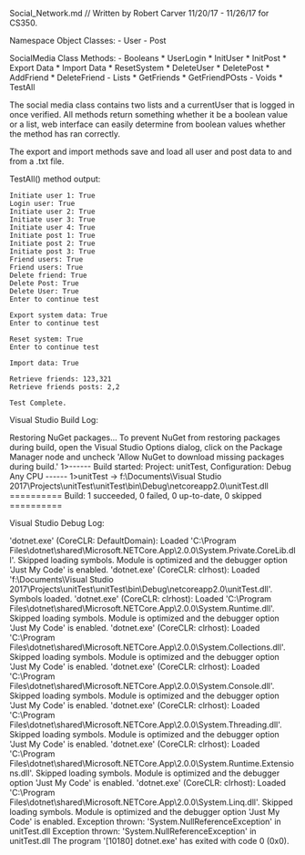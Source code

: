 Social_Network.md
// Written by Robert Carver 11/20/17 - 11/26/17 for CS350. 

Namespace Object Classes:
	- User
	- Post

SocialMedia Class Methods:
	- Booleans
		* UserLogin
		* InitUser
		* InitPost
		* Export Data
		* Import Data
		* ResetSystem
		* DeleteUser
		* DeletePost
		* AddFriend
		* DeleteFriend
	- Lists
		* GetFriends
		* GetFriendPOsts
	- Voids
		* TestAll

The social media class contains two lists and a currentUser that is logged in once verified. All methods return something whether it be a boolean value or a list, web interface can easily determine from boolean values whether the method has ran correctly. 

The export and import methods save and load all user and post data to and from a .txt file. 

TestAll() method output:

	Initiate user 1: True
	Login user: True
	Initiate user 2: True
	Initiate user 3: True
	Initiate user 4: True
	Initiate post 1: True
	Initiate post 2: True
	Initiate post 3: True
	Friend users: True
	Friend users: True
	Delete friend: True
	Delete Post: True
	Delete User: True
	Enter to continue test

	Export system data: True
	Enter to continue test

	Reset system: True
	Enter to continue test

	Import data: True

	Retrieve friends: 123,321
	Retrieve friends posts: 2,2

	Test Complete.

Visual Studio Build Log:

Restoring NuGet packages...
To prevent NuGet from restoring packages during build, open the Visual Studio Options dialog, click on the Package Manager node and uncheck 'Allow NuGet to download missing packages during build.'
1>------ Build started: Project: unitTest, Configuration: Debug Any CPU ------
1>unitTest -> f:\Documents\Visual Studio 2017\Projects\unitTest\unitTest\bin\Debug\netcoreapp2.0\unitTest.dll
========== Build: 1 succeeded, 0 failed, 0 up-to-date, 0 skipped ==========


Visual Studio Debug Log:

'dotnet.exe' (CoreCLR: DefaultDomain): Loaded 'C:\Program Files\dotnet\shared\Microsoft.NETCore.App\2.0.0\System.Private.CoreLib.dll'. Skipped loading symbols. Module is optimized and the debugger option 'Just My Code' is enabled.
'dotnet.exe' (CoreCLR: clrhost): Loaded 'f:\Documents\Visual Studio 2017\Projects\unitTest\unitTest\bin\Debug\netcoreapp2.0\unitTest.dll'. Symbols loaded.
'dotnet.exe' (CoreCLR: clrhost): Loaded 'C:\Program Files\dotnet\shared\Microsoft.NETCore.App\2.0.0\System.Runtime.dll'. Skipped loading symbols. Module is optimized and the debugger option 'Just My Code' is enabled.
'dotnet.exe' (CoreCLR: clrhost): Loaded 'C:\Program Files\dotnet\shared\Microsoft.NETCore.App\2.0.0\System.Collections.dll'. Skipped loading symbols. Module is optimized and the debugger option 'Just My Code' is enabled.
'dotnet.exe' (CoreCLR: clrhost): Loaded 'C:\Program Files\dotnet\shared\Microsoft.NETCore.App\2.0.0\System.Console.dll'. Skipped loading symbols. Module is optimized and the debugger option 'Just My Code' is enabled.
'dotnet.exe' (CoreCLR: clrhost): Loaded 'C:\Program Files\dotnet\shared\Microsoft.NETCore.App\2.0.0\System.Threading.dll'. Skipped loading symbols. Module is optimized and the debugger option 'Just My Code' is enabled.
'dotnet.exe' (CoreCLR: clrhost): Loaded 'C:\Program Files\dotnet\shared\Microsoft.NETCore.App\2.0.0\System.Runtime.Extensions.dll'. Skipped loading symbols. Module is optimized and the debugger option 'Just My Code' is enabled.
'dotnet.exe' (CoreCLR: clrhost): Loaded 'C:\Program Files\dotnet\shared\Microsoft.NETCore.App\2.0.0\System.Linq.dll'. Skipped loading symbols. Module is optimized and the debugger option 'Just My Code' is enabled.
Exception thrown: 'System.NullReferenceException' in unitTest.dll
Exception thrown: 'System.NullReferenceException' in unitTest.dll
The program '[10180] dotnet.exe' has exited with code 0 (0x0).

	
